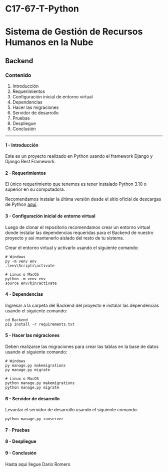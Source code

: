 # C17-67-T-Python

# Sistema de Gestión de Recursos Humanos en la Nube

## Backend

### Contenido

1. Introducción
2. Requerimientos
3. Configuración inicial de entorno virtual
4. Dependencias
5. Hacer las migraciones
6. Servidor de desarrollo
7. Pruebas
8. Despliegue
9. Conclusión

---

#### 1 - Introducción

Este es un proyecto realizado en Python usando el framework Django y Django Rest Framework.

#### 2 - Requerimientos

El único requerimiento que tenemos es tener instalado Python 3.10 o superior en su computadora.

Recomendamos instalar la última versión desde el sitio oficial de descargas de Python [aquí](https://www.python.org/downloads/).

#### 3 - Configuración inicial de entorno virtual

Luego de clonar el repositorio recomendamos crear un entorno virtual donde instalar las dependencias requeridas para el Backend de nuestro proyecto y asi mantenerlo aislado del resto de tu sistema.

Crear el entorno virtual y activarlo usando el siguiente comando:

```
# Windows
py -m venv env
.\env\Scripts\activate
```

```
# Linux o MacOS
python -m venv env
source env/bin/activate
```

#### 4 - Dependencias

Ingresar a la carpeta del Backend del proyecto e instalar las dependencias usando el siguiente comando:

```
cd Backend
pip install -r requirements.txt
```

#### 5 - Hacer las migraciones

Deben realizarse las migraciones para crear las tablas en la base de datos usando el siguiente comando:

```
# Windows
py manage.py makemigrations
py manage.py migrate
```

```
# Linux o MacOS
python manage.py makemigrations
python manage.py migrate
```

#### 6 - Servidor de desarrollo

Levantar el servidor de desarrollo usando el siguiente comando:

```
python manage.py runserver
```

#### 7 - Pruebas

#### 8 - Despliegue

#### 9 - Conclusión

Hasta aqui llegue Dario Romero
